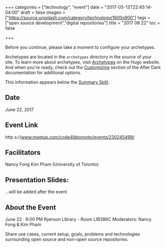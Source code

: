 +++
categories = ["technology", "event"]
date = "2017-05-13T22:45:14-04:00"
draft = false
images = ["https://source.unsplash.com/category/technology/1600x900"]
tags = ["open source development","digital repositories"]
title = "2017 06 22"
toc = false

+++

Before you continue, please take a moment to configure your archetypes.

Archetypes are located in the `archetypes` directory in the source of your site. To learn more about archetypes, visit [Archetypes](https://gohugo.io/content/archetypes/) on the Hugo website. And when you're ready, check out the [Customizing](https://comfusion.github.io/after-dark/#customizing) section of the After Dark documentation for additional options.

<!--more-->
This information appears below the [Summary Split](https://gohugo.io/content/summaries/).


## Date

June 22, 2017

## Event Link

http
s://www.meetup.com/code4libtoronto/events/230245499/
## Facilitators

Nancy Fong
Kim Pham (University of Toronto)

## Presentation Slides:

...will be added after the event

## About the Event

June 22 · 6:00 PM
Ryerson Library - Room LIB386C
Moderators: Nancy Fong & Kim Pham

Share use cases, current setup, goals, problems and technologies surrounding open source and non-open source repositories.
